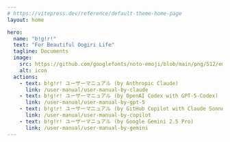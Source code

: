 ```yaml
---
# https://vitepress.dev/reference/default-theme-home-page
layout: home

hero:
  name: "bǃgǃrǃ"
  text: "For Beautiful Oogiri Life"
  tagline: Documents
  image:
    src: https://github.com/googlefonts/noto-emoji/blob/main/png/512/emoji_u1f984.png?raw=true
    alt: icon
  actions:
    - text: bǃgǃrǃ ユーザーマニュアル (by Anthropic Claude)
      link: /user-manual/user-manual-by-claude
    - text: bǃgǃrǃ ユーザーマニュアル (by OpenAI Codex with GPT-5-Codex)
      link: /user-manual/user-manual-by-gpt-5
    - text: bǃgǃrǃ ユーザーマニュアル (by GitHub Copilot with Claude Sonnet 4.5)
      link: /user-manual/user-manual-by-copilot
    - text: bǃgǃrǃ ユーザーマニュアル (by Google Gemini 2.5 Pro)
      link: /user-manual/user-manual-by-gemini
---
```


